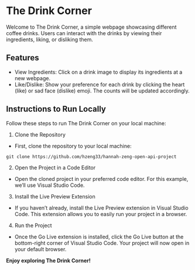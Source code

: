 # The Drink Corner

Welcome to The Drink Corner, a simple webpage showcasing different coffee drinks. Users can interact with the drinks by viewing their ingredients, liking, or disliking them.

## Features

- View Ingredients: Click on a drink image to display its ingredients at a new webpage.
- Like/Dislike: Show your preference for each drink by clicking the heart (like) or sad face (dislike) emoji. The counts will be updated accordingly.

## Instructions to Run Locally

Follow these steps to run The Drink Corner on your local machine:

1. Clone the Repository

- First, clone the repository to your local machine:

```
git clone https://github.com/hzeng33/hannah-zeng-open-api-project
```

2. Open the Project in a Code Editor

- Open the cloned project in your preferred code editor. For this example, we’ll use Visual Studio Code.

3. Install the Live Preview Extension

- If you haven’t already, install the Live Preview extension in Visual Studio Code. This extension allows you to easily run your project in a browser.

4. Run the Project

- Once the Go Live extension is installed, click the Go Live button at the bottom-right corner of Visual Studio Code. Your project will now open in your default browser.

<Strong>Enjoy exploring The Drink Corner!</Strong>
